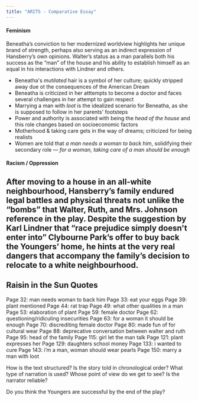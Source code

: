 ```yaml
---
title: "ARITS - Comparative Essay"
---
```


#### Feminism
Beneatha’s conviction to her modernized worldview highlights her unique brand of strength, perhaps also serving as an indirect expression of Hansberry’s own opinions. Walter’s status as a man parallels both his success as the “man” of the house and his ability to establish himself as an equal in his interactions with Lindner and others.
- Beneatha's *mutilated* hair is a symbol of her culture; quickly stripped away due ot the consequences of the American Dream
- Beneatha is criticized in her atttempts to become a doctor and faces several challenges in her attempt to gain respect
- Marrying a man with *loot* is the idealized scenario for Beneatha, as she is supposed to follow in her parents' footsteps
- Power and authority is associated with being the *head of the house* and this role changes based on socioeconomic factors
- Motherhood & taking care gets in the way of dreams; criticized for being realists
- Women are told that *a man needs a woman to back him*, solidifying their secondary role — *for a woman, taking care of a man should be enough*


#### Racism / Oppression
After moving to a house in an all-white neighbourhood, Hansberry’s family endured legal battles and physical threats not unlike the “bombs” that Walter, Ruth, and Mrs. Johnson reference in the play. Despite the suggestion by Karl Lindner that “race prejudice simply doesn't enter into” Clybourne Park’s offer to buy back the Youngers’ home, he hints at the very real dangers that accompany the family’s decision to relocate to a white neighbourhood.
- 




## Raisin in the Sun Quotes

Page 32: man needs woman to back him
Page 33: eat your eggs
Page 39: plant mentioned
Page 44: rat trap
Page 49: what other qualities in a man
Page 53: elaboration of plant
Page 59: female doctor
Page 62: questioning/ridiculing insecurities
Page 63: for a woman it should be enough
Page 70: discrediting female doctor
Page 80: made fun of for cultural wear
Page 88: deprecative conversation between walter and ruth
Page 95: head of the family
Page 115: girl let the man talk
Page 121: plant expresses her
Page 129: daughters school money
Page 133: i wanted to cure
Page 143: i’m a man, woman should wear pearls
Page 150: marry a man with loot

How is the text structured?
Is the story told in chronological order?
What type of narration is used?
Whose point of view do we get to see?
Is the narrator reliable?

Do you think the Youngers are successful by the end of the play? 
